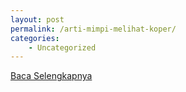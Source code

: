 ```yaml
---
layout: post
permalink: /arti-mimpi-melihat-koper/
categories:
    - Uncategorized
---
```


[Baca Selengkapnya](/04)